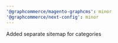 ```yaml
---
'@graphcommerce/magento-graphcms': minor
'@graphcommerce/next-config': minor
---
```


Added separate sitemap for categories
